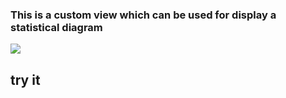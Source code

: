 ### This is a custom view which can be used for display a statistical diagram

![](http://imglf.nosdn.127.net/img/YlQ4WGFXbWZHdmkxSWFwb1lDdHhZN2huSlBkVVpCNnZhcnJ3ZkdPQXJFV0hoTitIdkE1aHRRPT0.png?imageView&thumbnail=1680x0&quality=96&stripmeta=0&type=jpg)

## try it